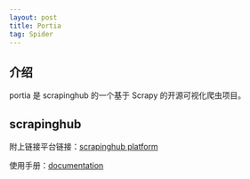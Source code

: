 ```yaml
---
layout: post
title: Portia
tag: Spider
---
```


## 介绍
portia 是 scrapinghub 的一个基于 Scrapy 的开源可视化爬虫项目。

## scrapinghub
附上链接平台链接：[scrapinghub platform](https://scrapinghub.com/platform)

使用手册：[documentation](http://portia.readthedocs.io/en/latest/)